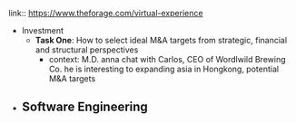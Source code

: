 link:: https://www.theforage.com/virtual-experience

- Investment
	- **Task One**: How to select ideal M&A targets from strategic, financial and structural perspectives
		- context: M.D. anna chat with  Carlos, CEO of Wordlwild Brewing Co. he is interesting to expanding asia in Hongkong, potential M&A targets
- Software Engineering
	-